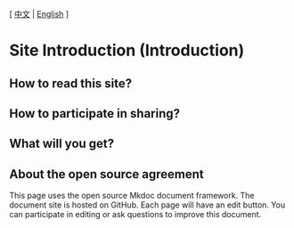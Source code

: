 [ [中文](index.md) | [English](index.EN.md) ]
# Site Introduction (Introduction)

## How to read this site?


## How to participate in sharing?
  

## What will you get?


## About the open source agreement
   This page uses the open source Mkdoc document framework. The document site is hosted on GitHub. Each page will have an edit button. You can participate in editing or ask questions to improve this document.
